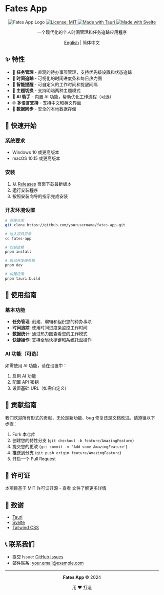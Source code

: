 # Fates App

<div align="center"><img src="./public/app-icon.png" alt="Fates App Logo">

<a href="https://opensource.org/licenses/MIT">
  <img src="https://img.shields.io/badge/License-MIT-yellow.svg" alt="License: MIT">
</a>
<a href="https://tauri.app/">
  <img src="https://img.shields.io/badge/Made%20with-Tauri-blue" alt="Made with Tauri">
</a>
<a href="https://svelte.dev/">
  <img src="https://img.shields.io/badge/Made%20with-Svelte-orange" alt="Made with Svelte">
</a>

一个现代化的个人时间管理和任务追踪应用程序

<a href="./README_EN.md">English</a> | 简体中文

</div>

## ✨ 特性

- 🎯 **任务管理** - 直观的待办事项管理，支持优先级设置和状态追踪
- 📅 **时间追踪** - 可视化的时间进度条和每日热力图
- 🔔 **智能提醒** - 可自定义的工作时间和提醒间隔
- 🎨 **主题切换** - 支持明暗两种主题模式
- 🤖 **AI 助手** - 内置 AI 功能，帮助优化工作流程（可选）
- 🌐 **多语言支持** - 支持中文和英文界面
- 💾 **数据同步** - 安全的本地数据存储

## 🚀 快速开始

### 系统要求

- Windows 10 或更高版本
- macOS 10.15 或更高版本

### 安装

1. 从 [Releases](https://github.com/yourusername/fates-app/releases) 页面下载最新版本
2. 运行安装程序
3. 按照安装向导的指示完成安装

### 开发环境设置

```bash
# 克隆仓库
git clone https://github.com/yourusername/fates-app.git

# 进入项目目录
cd fates-app

# 安装依赖
pnpm install

# 启动开发服务器
pnpm dev

# 构建应用
pnpm tauri:build
```

## 📖 使用指南

### 基本功能

- **任务管理**: 创建、编辑和组织您的待办事项
- **时间追踪**: 使用时间进度条监控工作时间
- **数据统计**: 通过热力图查看您的工作模式
- **快捷操作**: 支持全局快捷键和系统托盘操作

### AI 功能（可选）

如需使用 AI 功能，请在设置中：

1. 启用 AI 功能
2. 配置 API 密钥
3. 设置基础 URL（如需自定义）

## 🤝 贡献指南

我们欢迎所有形式的贡献，无论是新功能、bug 修复还是文档改进。请遵循以下步骤：

1. Fork 本仓库
2. 创建您的特性分支 (`git checkout -b feature/AmazingFeature`)
3. 提交您的更改 (`git commit -m 'Add some AmazingFeature'`)
4. 推送到分支 (`git push origin feature/AmazingFeature`)
5. 开启一个 Pull Request

## 📄 许可证

本项目基于 MIT 许可证开源 - 查看 <LICENSE> 文件了解更多详情

## 🙏 致谢

- [Tauri](https://tauri.app/)
- [Svelte](https://svelte.dev/)
- [Tailwind CSS](https://tailwindcss.com/)

## 📞 联系我们

- 提交 Issue: [GitHub Issues](https://github.com/yourusername/fates-app/issues)
- 邮件联系: your.email@example.com

--------------------------------------------------------------------------------

<div align="center"><strong>Fates App</strong> © 2024

用 ❤️ 打造

</div>
